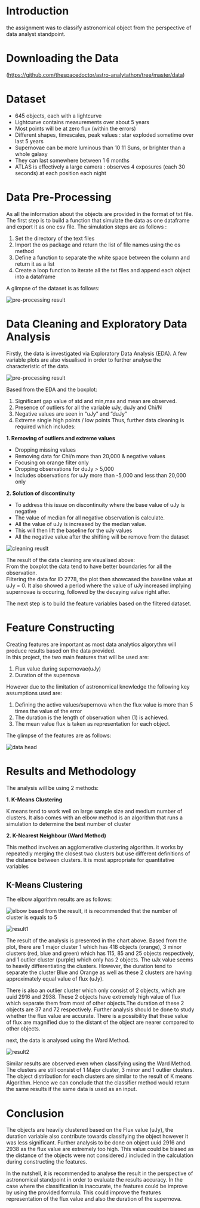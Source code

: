 # Introduction
the assignment was to classify astronomical object from the perspective of data analyst standpoint.
# Downloading the Data

(https://github.com/thespacedoctor/astro-analytathon/tree/master/data)

# Dataset
 - 645 objects, each with a lightcurve
 - Lightcurve contains measurements over about 5 years
 - Most points will be at zero flux (within the errors)
 - Different shapes, timescales, peak values : star exploded sometime over last 5 years
 - Supernovae can be more luminous than 10 11 Suns, or brighter than a whole galaxy
 - They can last somewhere between 1 6 months
 - ATLAS is effectively a large camera : observes 4 exposures (each 30 seconds) at each position each night
 
 # Data Pre-Processing
 As all the information about the objects are provided in the format of txt file. The first step is
to build a function that simulate the data as one dataframe and export it as one csv file. The
simulation steps are as follows :
1. Set the directory of the text files
2. Import the os package and return the list of file names using the os method
3. Define a function to separate the white space between the column and return it as a list
4. Create a loop function to iterate all the txt files and append each object into a dataframe <br/>

A glimpse of the dataset is as follows:

![pre-processing result](https://i.ibb.co/p4n9vDH/image5.png)

# Data Cleaning and Exploratory Data Analysis

Firstly, the data is investigated via Exploratory Data Analysis (EDA). A few variable plots are also visualised in
order to further analyse the characteristic of the data.

![pre-processing result](https://i.ibb.co/sbQtzcS/image6.png)

Based from the EDA and the boxplot:
 1. Significant gap value of std and min,max and mean are observed.
 3. Presence of outliers for all the variable uJy, duJy and Chi/N
 4. Negative values are seen in “uJy” and “duJy”
 5. Extreme single high points / low points
Thus, further data cleaning is required which includes: <br>

**1. Removing of outliers and extreme values**
    
- Dropping missing values
- Removing data for Chi/n more than 20,000 & negative values<br>
- Focusing on orange filter only<br>
- Dropping observations for duJy > 5,000<br>
- Includes observations for uJy more than -5,000 and less than 20,000 only<br>

**2. Solution of discontinuity**
    
- To address this issue on discontinuity where the base value of uJy is negative<br>
- The value of median for all negative observation is calculate.<br>
- All the value of uJy is increased by the median value.<br>
- This will then lift the baseline for the uJy values<br>
- All the negative value after the shifting will be remove from the dataset</p>

![cleaning reuslt](https://i.ibb.co/F5pDvQ9/image7.png)
<p>The result of the data cleaning are visualised above: <br>
    From the boxplot the data tend to have better boundaries for all the observation.<br> Filtering the data for ID 2778, the plot then showcased the baseline value at uJy = 0. It also showed a period where the value of uJy increased implying supernovae is occuring, followed by the decaying value right after. </p>
    
<p>The next step is to build the feature variables based on the filtered dataset. <br>

#  Feature Constructing

<p> Creating features are important as most data analytics algorythm will produce results based on the data provided.<br>
    In this project, the two main features that will be used are:</p>
    
1. Flux value during supernovae(uJy)<br>
2. Duration of the supernova
    
<p>However due to the limitation of astronomical knowledge the following key assumptions used are: </p>

1. Defining the active values/supernova when the flux value is more than 5 times the value of the error<br>
2. The duration is the length of observation when (1) is achieved.<br>
3. The mean value flux is taken as representation for each object.<br>

The glimpse of the features are as follows:

![data head](https://i.ibb.co/27nWX5m/image8.png)
# Results and Methodology

The analysis will be using 2 methods:<br>

**1. K-Means Clustering** <br>

K means tend to work well on large sample size and medium number of clusters. It also comes with an elbow method is an algorithm that runs a simulation to determine the best number of cluster

**2. K-Nearest Neighbour (Ward Method)**<br>

This method involves an agglomerative clustering algorithm. it works by repeatedly merging the closest two clusters but use different definitions of the distance between clusters. It is most appropriate for quantitative variables

## K-Means Clustering
The elbow algorithm results are as follows: 

![elbow](https://i.ibb.co/ZdcKnf6/image9.png)
based from the result, it is recommended that the number of cluster is equals to 5

![result1](https://i.ibb.co/m5Hskbk/image10.png)

The result of the analysis is presented in the chart above. Based from the plot, there are 1 major cluster 1 which has 418 objects (orange), 3 minor clusters (red, blue and green) which has 115, 85 and 25 objects respectively, and 1 outlier cluster (purple) which only has 2 objects. The uJx value seems to heavily differentiating the clusters. However, the duration tend to separate the cluster Blue and Orange as well as these 2 clusters are having approximately equal value of flux (uJy). <br>

There is also an outlier cluster which only consist of 2 objects, which are uuid 2916 and 2938. These 2 objects have extremely high value of flux which separate them from most of other objects.The duration of these 2 objects are 37 and 72 respectively. Further analysis should be done to study whether the flux value are accurate. There is a possibility that these value of flux are magnified due to the distant of the object are nearer compared to other objects.<br>

next, the data is analysed using the Ward Method. 

![result2](https://i.ibb.co/c6drvJN/image11.png)

Similar results are observed even when classifying using the Ward Method. The clusters are still consist of 1 Major cluster, 3 minor and 1 outlier clusters. The object distribution for each clusters are similar to the result of K means Algorithm. Hence we can conclude that the classifier method would return the same results if the same data is used as an input.

# Conclusion

The objects are heavily clustered based on the Flux value (uJy), the duration variable also contribute towards classifying the object however it was less significant. Further analysis to be done on object uuid 2916 and 2938 as the flux value are extremely too high. This value could be biased as the distance of the objects were not considered / included in the calculation during constructing the features. 

In the nutshell, it is recommended to analyse the result in the perspective of astronomical standpoint in order to evaluate the results accuracy. In the case where the classification is inaccurate, the features could be improve by using the provided formula. This could improve the features representation of the flux value and also the duration of the supernova. 






